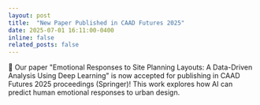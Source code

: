 ```yaml
---
layout: post
title:  "New Paper Published in CAAD Futures 2025"
date: 2025-07-01 16:11:00-0400
inline: false
related_posts: false
---
```

📢 Our paper "Emotional Responses to Site Planning Layouts: A Data-Driven Analysis Using Deep Learning" is now accepted for publishing in CAAD Futures 2025 proceedings (Springer)! This work explores how AI can predict human emotional responses to urban design.
